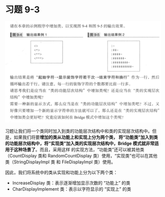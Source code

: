# 习题 9-3
![习题 9-3.png](img/img.png)

习题让我们将一个类同时加入到类的功能层次结构中和类的实现层次结构中。但是，如果我们将要**增加的类从功能上和实现上分为两个类，
将“功能类”加入到类的功能层次结构中，将“实现类”加入类的实现层次结构中，Bridge 模式就非常适用于这种场景了**。而且，采用这样
的实现方法，“功能类”还可以被其他类（CountDisplay 类和 RandomCountDisplay 类）使用，“实现类”也可以在其他类（StringDisplayImpl 类
和 FileDisplayImpl 类）使用。

因此，我们将系统中的类从实现和功能上分为以下两个类：
- IncreaseDisplay 类：表示逐渐增加显示次数的 “功能上” 的类
- CharDisplayImplement 类：表示以字符显示的 “实现上” 的类